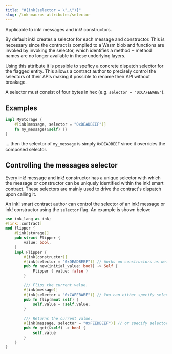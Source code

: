```yaml
---
title: "#[ink(selector = \"…\")]"
slug: /ink-macros-attributes/selector
---
```


Applicable to ink! messages and ink! constructors.

By default ink! creates a selector for each message and constructor.
This is necessary since the contract is compiled to a Wasm blob and functions are invoked by invoking the
selector, which identifies a method ‒ method names are no longer available in these underlying layers.

Using this attribute it is possible to speficy a concrete dispatch selector for the flagged entity. This allows a contract author to precisely control the selectors of their APIs making it possible to rename their API without breakage.

A selector must consist of four bytes in hex (e.g. `selector = "0xCAFEBABE"`).

## Examples

```rust
impl MyStorage {
    #[ink(message, selector = "0xDEADBEEF")]
    fn my_message(&self) {}
}
```
… then the selector of `my_message` is simply `0xDEADBEEF` since it overrides
the composed selector.

## Controlling the messages selector

Every ink! message and ink! constructor has a unique selector with which the
message or constructor can be uniquely identified within the ink! smart contract.
These selectors are mainly used to drive the contract's dispatch upon calling it.

An ink! smart contract author can control the selector of an ink! message or ink!
constructor using the `selector` flag. An example is shown below:

```rust
use ink_lang as ink;
#[ink::contract]
mod flipper {
    #[ink(storage)]
    pub struct Flipper {
        value: bool,
    }
    impl Flipper {
        #[ink(constructor)]
        #[ink(selector = "0xDEADBEEF")] // Works on constructors as well.
        pub fn new(initial_value: bool) -> Self {
            Flipper { value: false }
        }

        /// Flips the current value.
        #[ink(message)]
        #[ink(selector = "0xCAFEBABE")] // You can either specify selector out-of-line.
        pub fn flip(&mut self) {
            self.value = !self.value;
        }
        
        /// Returns the current value.
        #[ink(message, selector = "0xFEEDBEEF")] // or specify selector inline.
        pub fn get(&self) -> bool {
            self.value
        }
    }
}
```
